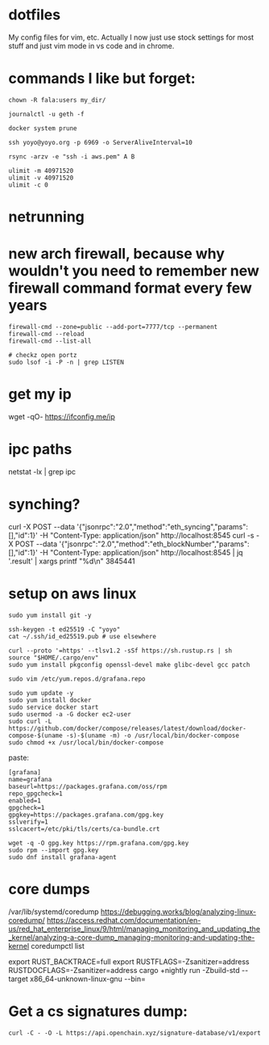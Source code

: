 # dotfiles
My config files for vim, etc. Actually I now just use stock settings for most stuff and just vim mode in vs code and in chrome.

# commands I like but forget:
```
chown -R fala:users my_dir/

journalctl -u geth -f

docker system prune

ssh yoyo@yoyo.org -p 6969 -o ServerAliveInterval=10

rsync -arzv -e "ssh -i aws.pem" A B

ulimit -m 40971520
ulimit -v 40971520
ulimit -c 0

```

# netrunning
# new arch firewall, because why wouldn't you need to remember new firewall command format every few years
```
firewall-cmd --zone=public --add-port=7777/tcp --permanent
firewall-cmd --reload
firewall-cmd --list-all

# checkz open portz
sudo lsof -i -P -n | grep LISTEN
```

# get my ip
wget -qO- https://ifconfig.me/ip

# ipc paths
netstat -lx | grep ipc

# synching?
curl -X POST --data '{"jsonrpc":"2.0","method":"eth_syncing","params":[],"id":1}' -H "Content-Type: application/json" http://localhost:8545
curl -s -X POST --data '{"jsonrpc":"2.0","method":"eth_blockNumber","params":[],"id":1}' -H "Content-Type: application/json" http://localhost:8545 | jq '.result' | xargs printf "%d\n"
3845441


# setup on aws linux
```
sudo yum install git -y

ssh-keygen -t ed25519 -C "yoyo"
cat ~/.ssh/id_ed25519.pub # use elsewhere

curl --proto '=https' --tlsv1.2 -sSf https://sh.rustup.rs | sh
source "$HOME/.cargo/env"
sudo yum install pkgconfig openssl-devel make glibc-devel gcc patch

sudo vim /etc/yum.repos.d/grafana.repo

sudo yum update -y 
sudo yum install docker 
sudo service docker start 
sudo usermod -a -G docker ec2-user
sudo curl -L https://github.com/docker/compose/releases/latest/download/docker-compose-$(uname -s)-$(uname -m) -o /usr/local/bin/docker-compose
sudo chmod +x /usr/local/bin/docker-compose
```
paste:
```
[grafana]
name=grafana
baseurl=https://packages.grafana.com/oss/rpm
repo_gpgcheck=1
enabled=1
gpgcheck=1
gpgkey=https://packages.grafana.com/gpg.key
sslverify=1
sslcacert=/etc/pki/tls/certs/ca-bundle.crt
```
```
wget -q -O gpg.key https://rpm.grafana.com/gpg.key
sudo rpm --import gpg.key
sudo dnf install grafana-agent
```
# core dumps 
/var/lib/systemd/coredump 
https://debugging.works/blog/analyzing-linux-coredump/ 
https://access.redhat.com/documentation/en-us/red_hat_enterprise_linux/9/html/managing_monitoring_and_updating_the_kernel/analyzing-a-core-dump_managing-monitoring-and-updating-the-kernel
coredumpctl list

export RUST_BACKTRACE=full
export RUSTFLAGS=-Zsanitizer=address RUSTDOCFLAGS=-Zsanitizer=address
cargo +nightly run -Zbuild-std  --target x86_64-unknown-linux-gnu --bin=

# Get a cs signatures dump:
```
curl -C - -O -L https://api.openchain.xyz/signature-database/v1/export
```
